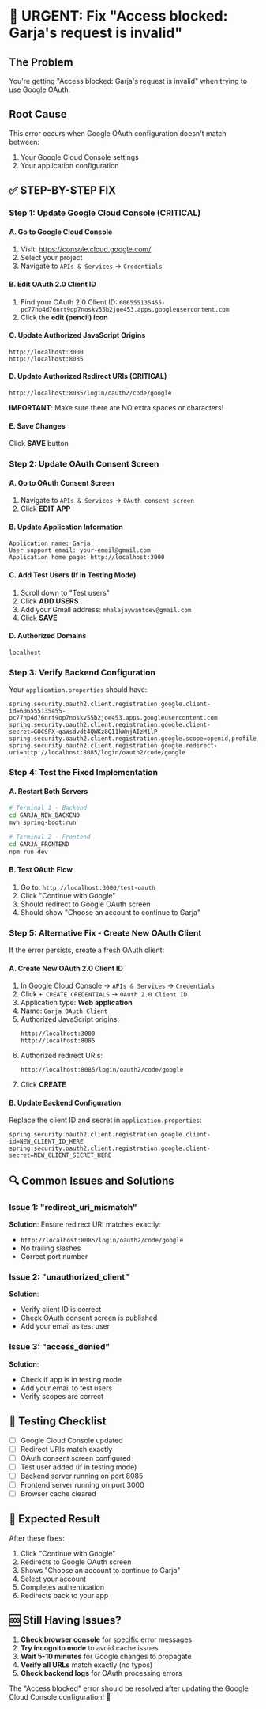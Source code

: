 # 🚨 URGENT: Fix "Access blocked: Garja's request is invalid"

## The Problem
You're getting "Access blocked: Garja's request is invalid" when trying to use Google OAuth.

## Root Cause
This error occurs when Google OAuth configuration doesn't match between:
1. Your Google Cloud Console settings
2. Your application configuration

## ✅ STEP-BY-STEP FIX

### Step 1: Update Google Cloud Console (CRITICAL)

#### A. Go to Google Cloud Console
1. Visit: https://console.cloud.google.com/
2. Select your project
3. Navigate to `APIs & Services` → `Credentials`

#### B. Edit OAuth 2.0 Client ID
1. Find your OAuth 2.0 Client ID: `606555135455-pc77hp4d76nrt9op7noskv55b2joe453.apps.googleusercontent.com`
2. Click the **edit (pencil) icon**

#### C. Update Authorized JavaScript Origins
```
http://localhost:3000
http://localhost:8085
```

#### D. Update Authorized Redirect URIs (CRITICAL)
```
http://localhost:8085/login/oauth2/code/google
```

**IMPORTANT**: Make sure there are NO extra spaces or characters!

#### E. Save Changes
Click **SAVE** button

### Step 2: Update OAuth Consent Screen

#### A. Go to OAuth Consent Screen
1. Navigate to `APIs & Services` → `OAuth consent screen`
2. Click **EDIT APP**

#### B. Update Application Information
```
Application name: Garja
User support email: your-email@gmail.com
Application home page: http://localhost:3000
```

#### C. Add Test Users (If in Testing Mode)
1. Scroll down to "Test users"
2. Click **ADD USERS**
3. Add your Gmail address: `mhalajaywantdev@gmail.com`
4. Click **SAVE**

#### D. Authorized Domains
```
localhost
```

### Step 3: Verify Backend Configuration

Your `application.properties` should have:
```properties
spring.security.oauth2.client.registration.google.client-id=606555135455-pc77hp4d76nrt9op7noskv55b2joe453.apps.googleusercontent.com
spring.security.oauth2.client.registration.google.client-secret=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
spring.security.oauth2.client.registration.google.scope=openid,profile,email
spring.security.oauth2.client.registration.google.redirect-uri=http://localhost:8085/login/oauth2/code/google
```

### Step 4: Test the Fixed Implementation

#### A. Restart Both Servers
```bash
# Terminal 1 - Backend
cd GARJA_NEW_BACKEND
mvn spring-boot:run

# Terminal 2 - Frontend
cd GARJA_FRONTEND
npm run dev
```

#### B. Test OAuth Flow
1. Go to: `http://localhost:3000/test-oauth`
2. Click "Continue with Google"
3. Should redirect to Google OAuth screen
4. Should show "Choose an account to continue to Garja"

### Step 5: Alternative Fix - Create New OAuth Client

If the error persists, create a fresh OAuth client:

#### A. Create New OAuth 2.0 Client ID
1. In Google Cloud Console → `APIs & Services` → `Credentials`
2. Click `+ CREATE CREDENTIALS` → `OAuth 2.0 Client ID`
3. Application type: **Web application**
4. Name: `Garja OAuth Client`
5. Authorized JavaScript origins:
   ```
   http://localhost:3000
   http://localhost:8085
   ```
6. Authorized redirect URIs:
   ```
   http://localhost:8085/login/oauth2/code/google
   ```
7. Click **CREATE**

#### B. Update Backend Configuration
Replace the client ID and secret in `application.properties`:
```properties
spring.security.oauth2.client.registration.google.client-id=NEW_CLIENT_ID_HERE
spring.security.oauth2.client.registration.google.client-secret=NEW_CLIENT_SECRET_HERE
```

## 🔍 Common Issues and Solutions

### Issue 1: "redirect_uri_mismatch"
**Solution**: Ensure redirect URI matches exactly:
- `http://localhost:8085/login/oauth2/code/google`
- No trailing slashes
- Correct port number

### Issue 2: "unauthorized_client"
**Solution**: 
- Verify client ID is correct
- Check OAuth consent screen is published
- Add your email as test user

### Issue 3: "access_denied"
**Solution**:
- Check if app is in testing mode
- Add your email to test users
- Verify scopes are correct

## 🧪 Testing Checklist

- [ ] Google Cloud Console updated
- [ ] Redirect URIs match exactly
- [ ] OAuth consent screen configured
- [ ] Test user added (if in testing mode)
- [ ] Backend server running on port 8085
- [ ] Frontend server running on port 3000
- [ ] Browser cache cleared

## 🎯 Expected Result

After these fixes:
1. Click "Continue with Google"
2. Redirects to Google OAuth screen
3. Shows "Choose an account to continue to Garja"
4. Select your account
5. Completes authentication
6. Redirects back to your app

## 🆘 Still Having Issues?

1. **Check browser console** for specific error messages
2. **Try incognito mode** to avoid cache issues
3. **Wait 5-10 minutes** for Google changes to propagate
4. **Verify all URLs** match exactly (no typos)
5. **Check backend logs** for OAuth processing errors

The "Access blocked" error should be resolved after updating the Google Cloud Console configuration! 🎉
